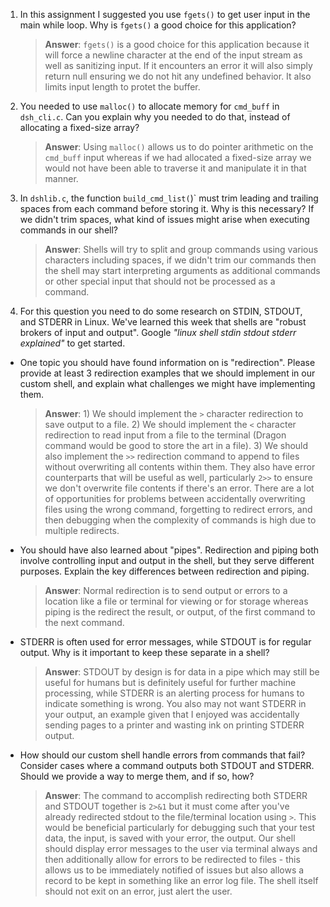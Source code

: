 1. In this assignment I suggested you use `fgets()` to get user input in the main while loop. Why is `fgets()` a good choice for this application?

    > **Answer**:  `fgets()` is a good choice for this application because it will force a newline character at the end of the input stream as well as sanitizing input. If it encounters an error it will also simply return null ensuring we do not hit any undefined behavior. It also limits input length to protet the buffer.

2. You needed to use `malloc()` to allocate memory for `cmd_buff` in `dsh_cli.c`. Can you explain why you needed to do that, instead of allocating a fixed-size array?

    > **Answer**:  Using `malloc()` allows us to do pointer arithmetic on the `cmd_buff` input whereas if we had allocated a fixed-size array we would not have been able to traverse it and manipulate it in that manner.


3. In `dshlib.c`, the function `build_cmd_list(`)` must trim leading and trailing spaces from each command before storing it. Why is this necessary? If we didn't trim spaces, what kind of issues might arise when executing commands in our shell?

    > **Answer**:  Shells will try to split and group commands using various characters including spaces, if we didn't trim our commands then the shell may start interpreting arguments as additional commands or other special input that should not be processed as a command.

4. For this question you need to do some research on STDIN, STDOUT, and STDERR in Linux. We've learned this week that shells are "robust brokers of input and output". Google _"linux shell stdin stdout stderr explained"_ to get started.

- One topic you should have found information on is "redirection". Please provide at least 3 redirection examples that we should implement in our custom shell, and explain what challenges we might have implementing them.

    > **Answer**:  1) We should implement the `>` character redirection to save output to a file. 2) We should implement the `<` character redirection to read input from a file to the terminal (Dragon command would be good to store the art in a file). 3) We should also implement the `>>` redirection command to append to files without overwriting all contents within them. They also have error counterparts that will be useful as well, particularly `2>>` to ensure we don't overwrite file contents if there's an error. There are a lot of opportunities for problems between accidentally overwriting files using the wrong command, forgetting to redirect errors, and then debugging when the complexity of commands is high due to multiple redirects.

- You should have also learned about "pipes". Redirection and piping both involve controlling input and output in the shell, but they serve different purposes. Explain the key differences between redirection and piping.

    > **Answer**:  Normal redirection is to send output or errors to a location like a file or terminal for viewing or for storage whereas piping is the redirect the result, or output, of the first command to the next command.

- STDERR is often used for error messages, while STDOUT is for regular output. Why is it important to keep these separate in a shell?

    > **Answer**:  STDOUT by design is for data in a pipe which may still be useful for humans but is definitely useful for further machine processing, while STDERR is an alerting process for humans to indicate something is wrong. You also may not want STDERR in your output, an example given that I enjoyed was accidentally sending pages to a printer and wasting ink on printing STDERR output.

- How should our custom shell handle errors from commands that fail? Consider cases where a command outputs both STDOUT and STDERR. Should we provide a way to merge them, and if so, how?

    > **Answer**:  The command to accomplish redirecting both STDERR and STDOUT together is `2>&1` but it must come after you've already redirected stdout to the file/terminal location using `>`. This would be beneficial particularly for debugging such that your test data, the input, is saved with your error, the output. Our shell should display error messages to the user via terminal always and then additionally allow for errors to be redirected to files - this allows us to be immediately notified of issues but also allows a record to be kept in something like an error log file. The shell itself should not exit on an error, just alert the user.